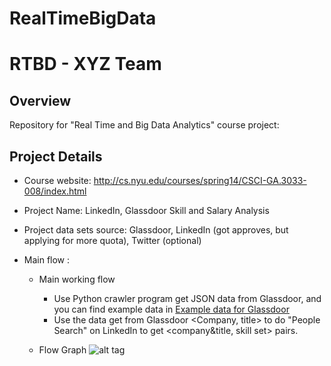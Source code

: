 RealTimeBigData
===============
# RTBD - XYZ Team

## Overview
Repository for "Real Time and Big Data Analytics" course project: 

## Project Details
- Course website: http://cs.nyu.edu/courses/spring14/CSCI-GA.3033-008/index.html

- Project Name: LinkedIn, Glassdoor Skill and Salary Analysis

- Project data sets source: Glassdoor, LinkedIn (got approves, but applying for more quota), Twitter (optional)

- Main flow :
  - Main working flow
    - Use Python crawler program get JSON data from Glassdoor, and you can find example data in 
    [Example data for Glassdoor](data/glassdoor/company.json)
    - Use the data get from Glassdoor <Company, title> to do "People Search" on LinkedIn to get
    <company&title, skill set> pairs.
     
  - Flow Graph
![alt tag](https://dl.dropboxusercontent.com/u/108110380/RTBD-XYZ/Project's%20Work%20and%20Data%20Flow.png)


